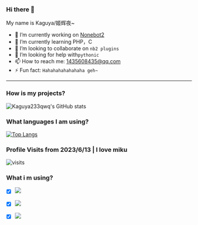 <!--
**Kaguya233qwq/Kaguya233qwq** is a ✨ _special_ ✨ repository because its `README.md` (this file) appears on your GitHub profile.

Here are some ideas to get you started:

- 🔭 I’m currently working on ...
- 🌱 I’m currently learning ...
- 👯 I’m looking to collaborate on ...
- 🤔 I’m looking for help with ...
- 💬 Ask me about ...
- 📫 How to reach me: ...
- 😄 Pronouns: ...
- ⚡ Fun fact: ...
-->

### Hi there 👋
My name is Kaguya/姬辉夜~

- 🔭 I’m currently working on [Nonebot2](https://v2.nonebot.dev/)
- 🌱 I’m currently learning PHP，C
- 👯 I’m looking to collaborate on ```nb2 plugins```
- 🤔 I’m looking for help with```pythonic```
- 📫 How to reach me: 1435608435@qq.com
- ⚡ Fun fact: ```Hahahahahahahaha geh~```


---

### How is my projects?

![Kaguya233qwq's GitHub stats](https://github-readme-stats.vercel.app/api?username=Kaguya233qwq&show_icons=true&theme=tokyonight)

### What languages I am using?

[![Top Langs](https://github-readme-stats.vercel.app/api/top-langs/?username=Kaguya233qwq)](https://github.com/Cvandia/github-readme-stats)

### Profile Visits from 2023/6/13 | I love miku

![visits](https://count.getloli.com/get/@Kaguya233qwq?theme=rule34)

### What i m using?

- [x] <a href="https://code.visualstudio.com/"><img src="https://img.shields.io/badge/tools-VScode-green"></a> 

- [x] <a href="https://www.python.org/downloads/release/python-310/"><img src="https://img.shields.io/badge/python-3.10.0-blue"></a> 

- [x] <a href=""><img src="https://img.shields.io/badge/QQ-1435608435-yellow"></a>
